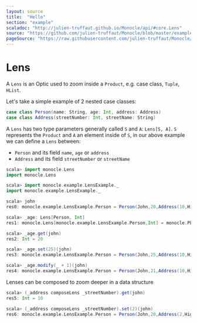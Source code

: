 ```yaml
---
layout: source
title:  "Hello"
section: "example"
scaladoc: "http://julien-truffaut.github.io/Monocle/api/#core.Lens"
source: "https://github.com/julien-truffaut/Monocle/blob/master/example/src/main/scala/monocle/example/LensExample.scala"
pageSource: "https://raw.githubusercontent.com/julien-truffaut/Monocle/master/docs/src/main/tut/lens.md"
---
```

# Lens

A `Lens` is an Optic used to zoom inside a `Product`, e.g. case class, `Tuple`, `HList`.

Let's take a simple example of 2 nested case classes:

```scala
case class Person(name: String, age: Int, address: Address)
case class Address(streetNumber: Int, streetName: String)
```

A `Lens` has two type parameters generally called `S` and `A`: `Lens[S, A]`.
`S` represents the `Product` and `A` an element inside of `S`, in our above example we can define a `Lens` between:
*   `Person` and its field `name`, `age` or `address`
*   `Address` and its field `streetNumber` or `streetName`

```scala
scala> import monocle.Lens
import monocle.Lens

scala> import monocle.example.LensExample._
import monocle.example.LensExample._

scala> john
res0: monocle.example.LensExample.Person = Person(John,20,Address(10,High Street))

scala> _age: Lens[Person, Int]
res1: monocle.Lens[monocle.example.LensExample.Person,Int] = monocle.PLens$$anon$7@553ffce2

scala> _age.get(john)
res2: Int = 20

scala> _age.set(25)(john)
res3: monocle.example.LensExample.Person = Person(John,25,Address(10,High Street))

scala> _age.modify(_ + 1)(john)
res4: monocle.example.LensExample.Person = Person(John,21,Address(10,High Street))
```

Lenses can be composed to zoom deeper in a data structure

```scala
scala> (_address composeLens _streetNumber).get(john)
res5: Int = 10

scala> (_address composeLens _streetNumber).set(2)(john)
res6: monocle.example.LensExample.Person = Person(John,20,Address(2,High Street))
```



